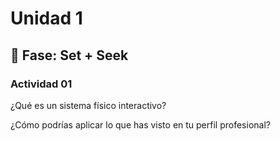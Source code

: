 # Unidad 1

## 🔎 Fase: Set + Seek

### Actividad 01

¿Qué es un sistema físico interactivo?  

¿Cómo podrías aplicar lo que has visto en tu perfil profesional?
